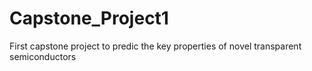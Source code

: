 # Capstone_Project1

First capstone project to predic the key properties of novel transparent semiconductors
